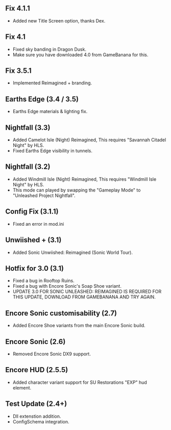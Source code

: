 ## Fix 4.1.1
- Added new Title Screen option, thanks Dex.

## Fix 4.1
- Fixed sky banding in Dragon Dusk.
- Make sure you have downloaded 4.0 from GameBanana for this.

## Fix 3.5.1
- Implemented Reimagined + branding.

## Earths Edge (3.4 / 3.5)
- Earths Edge materials & lighting fix.

## Nightfall (3.3)
- Added Camelot Isle (Night) Reimagined, This requires "Savannah Citadel Night" by HLS.
- Fixed Earths Edge visibility in tunnels.

## Nightfall (3.2)
- Added Windmill Isle (Night) Reimagined, This requires "Windmill Isle Night" by HLS.
- This mode can played by swapping the "Gameplay Mode" to "Unleashed Project Nightfall".

## Config Fix (3.1.1)
- Fixed an error in mod.ini

## Unwiished + (3.1)
- Added Sonic Unwiished: Reimagined (Sonic World Tour).

## Hotfix for 3.0 (3.1)
- Fixed a bug in Rooftop Ruins.
- Fixed a bug with Encore Sonic's Soap Shoe variant.
- UPDATE 3.0 FOR SONIC UNLEASHED: REIMAGINED IS REQUIRED FOR THIS UPDATE, DOWNLOAD FROM GAMEBANANA AND TRY AGAIN.

## Encore Sonic customisability (2.7)
- Added Encore Shoe variants from the main Encore Sonic build.

## Encore Sonic (2.6)
- Removed Encore Sonic DX9 support.

## Encore HUD (2.5.5)
- Added character variant support for SU Restorations "EXP" hud element.

## Test Update (2.4+)
- Dll extenstion addition.
- ConfigSchema integration.
